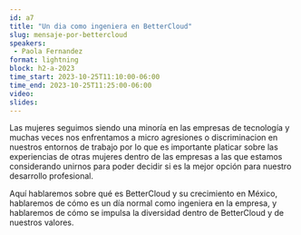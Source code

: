 ```yaml
---
id: a7
title: "Un dia como ingeniera en BetterCloud"
slug: mensaje-por-bettercloud
speakers:
 - Paola Fernandez
format: lightning
block: h2-a-2023
time_start: 2023-10-25T11:10:00-06:00
time_end: 2023-10-25T11:25:00-06:00
video:
slides:
---
```


Las mujeres seguimos siendo una minoría en las empresas de tecnología y muchas veces nos enfrentamos a micro agresiones o discriminacion en nuestros entornos de trabajo por lo que es importante platicar sobre las experiencias de otras mujeres dentro de las empresas a las que estamos considerando unirnos para poder decidir si es la mejor opción para nuestro desarrollo profesional.

Aquí hablaremos sobre qué es BetterCloud y su crecimiento en México, hablaremos de cómo es un día normal como ingeniera en la empresa, y hablaremos de cómo se impulsa la diversidad dentro de BetterCloud y de nuestros valores.